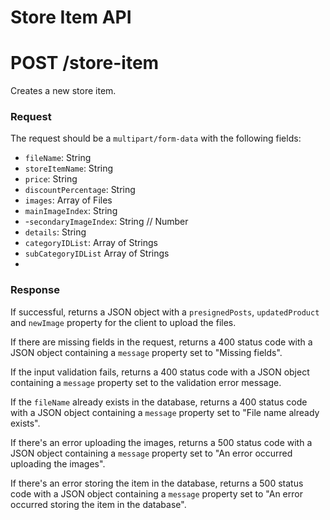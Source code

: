 # Store Item API

# POST /store-item

Creates a new store item.

### Request

The request should be a `multipart/form-data` with the following fields:

- `fileName`: String
- `storeItemName`: String
- `price`: String
- `discountPercentage`: String
- `images`: Array of Files
- `mainImageIndex`: String
- -`secondaryImageIndex`: String // Number
- `details`: String
- `categoryIDList`: Array of Strings
- `subCategoryIDList` Array of Strings
-

### Response

If successful, returns a JSON object with a `presignedPosts`, `updatedProduct` and `newImage` property for the client to upload the files.

If there are missing fields in the request, returns a 400 status code with a JSON object containing a `message` property set to "Missing fields".

If the input validation fails, returns a 400 status code with a JSON object containing a `message` property set to the validation error message.

If the `fileName` already exists in the database, returns a 400 status code with a JSON object containing a `message` property set to "File name already exists".

If there's an error uploading the images, returns a 500 status code with a JSON object containing a `message` property set to "An error occurred uploading the images".

If there's an error storing the item in the database, returns a 500 status code with a JSON object containing a `message` property set to "An error occurred storing the item in the database".
